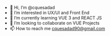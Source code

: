 - 👋 Hi, I’m @cquesadad
- 👀 I’m interested in UX/UI and Front End
- 🌱 I’m currently learning VUE 3 and REACT JS
- 💞️ I’m looking to collaborate on VUE Projects
- 📫 How to reach me cquesadad90@gmail.com

<!---
cquesadad/cquesadad is a ✨ special ✨ repository because its `README.md` (this file) appears on your GitHub profile.
You can click the Preview link to take a look at your changes.
--->
